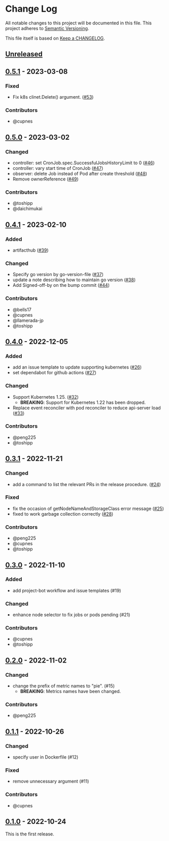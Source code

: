# Change Log

All notable changes to this project will be documented in this file.
This project adheres to [Semantic Versioning](http://semver.org/).

This file itself is based on [Keep a CHANGELOG](https://keepachangelog.com/en/0.3.0/).

## [Unreleased]

## [0.5.1] - 2023-03-08

### Fixed

- Fix k8s clinet.Delete() argument. ([#53](https://github.com/topolvm/pie/pull/53))

### Contributors

- @cupnes

## [0.5.0] - 2023-03-02

### Changed

- controller: set CronJob.spec.SuccessfulJobsHistoryLimit to 0  ([#46](https://github.com/topolvm/pie/pull/46))
- controller: vary start time of CronJob ([#47](https://github.com/topolvm/pie/pull/47))
- observer: delete Job instead of Pod after create threshold ([#48](https://github.com/topolvm/pie/pull/48))
- Remove ownerReference ([#49](https://github.com/topolvm/pie/pull/49))

### Contributors

- @toshipp
- @daichimukai

## [0.4.1] - 2023-02-10

### Added

- artifacthub ([#39](https://github.com/topolvm/pie/pull/39))

### Changed

- Specify go version by go-version-file ([#37](https://github.com/topolvm/pie/pull/37))
- update a note describing how to maintain go version ([#38](https://github.com/topolvm/pie/pull/38))
- Add Signed-off-by on the bump commit ([#44](https://github.com/topolvm/pie/pull/44))

### Contributors

- @bells17
- @cupnes
- @llamerada-jp
- @toshipp

## [0.4.0] - 2022-12-05

### Added

- add an issue template to update supporting kubernetes ([#26](https://github.com/topolvm/pie/pull/26))
- set dependabot for github actions ([#27](https://github.com/topolvm/pie/pull/27))

### Changed

- Support Kubernetes 1.25. ([#32](https://github.com/topolvm/pie/pull/32))
  - **BREAKING**: Support for Kubernetes 1.22 has been dropped.
- Replace event reconciler with pod reconciler to reduce api-server load ([#33](https://github.com/topolvm/pie/pull/33))

### Contributors

- @peng225
- @toshipp

## [0.3.1] - 2022-11-21

### Changed

- add a command to list the relevant PRs in the release procedure. ([#24](https://github.com/topolvm/pie/pull/24))

### Fixed

- fix the occasion of getNodeNameAndStorageClass error message ([#25](https://github.com/topolvm/pie/pull/25))
- fixed to work garbage collection correctly  ([#28](https://github.com/topolvm/pie/pull/28))

### Contributors

- @peng225
- @cupnes
- @toshipp

## [0.3.0] - 2022-11-10

### Added

- add project-bot workflow and issue templates (#19)

### Changed

- enhance node selector to fix jobs or pods pending (#21)

### Contributors

- @cupnes
- @toshipp

## [0.2.0] - 2022-11-02

### Changed

- change the prefix of metric names to "pie". (#15)
  - **BREAKING**: Metrics names have been changed.

### Contributors

- @peng225

## [0.1.1] - 2022-10-26

### Changed

- specify user in Dockerfile (#12)

### Fixed

- remove unnecessary argument (#11)

### Contributors

- @cupnes

## [0.1.0] - 2022-10-24

This is the first release.

[Unreleased]: https://github.com/topolvm/pie/compare/v0.5.1...HEAD
[0.5.1]: https://github.com/topolvm/pie/compare/v0.5.0...v0.5.1
[0.5.0]: https://github.com/topolvm/pie/compare/v0.4.1...v0.5.0
[0.4.1]: https://github.com/topolvm/pie/compare/v0.4.0...v0.4.1
[0.4.0]: https://github.com/topolvm/pie/compare/v0.3.1...v0.4.0
[0.3.1]: https://github.com/topolvm/pie/compare/v0.3.0...v0.3.1
[0.3.0]: https://github.com/topolvm/pie/compare/v0.2.0...v0.3.0
[0.2.0]: https://github.com/topolvm/pie/compare/v0.1.1...v0.2.0
[0.1.1]: https://github.com/topolvm/pie/compare/v0.1.0...v0.1.1
[0.1.0]: https://github.com/topolvm/pie/compare/4b825dc642cb6eb9a060e54bf8d69288fbee4904...v0.1.0
